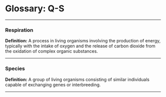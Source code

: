 # Glossary: Q-S

---

### Respiration
**Definition:** A process in living organisms involving the production of energy, typically with the intake of oxygen and the release of carbon dioxide from the oxidation of complex organic substances.

---

### Species
**Definition:** A group of living organisms consisting of similar individuals capable of exchanging genes or interbreeding.

---
